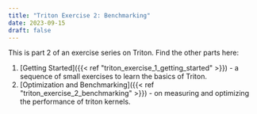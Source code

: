 ```yaml
---
title: "Triton Exercise 2: Benchmarking"
date: 2023-09-15
draft: false
---
```


This is part 2 of an exercise series on Triton. Find the other parts here:
1. [Getting Started]({{< ref "triton_exercise_1_getting_started" >}}) - a sequence of small exercises to learn the basics of Triton.
2. [Optimization and Benchmarking]({{< ref "triton_exercise_2_benchmarking" >}}) - on measuring and optimizing the performance of triton kernels.

